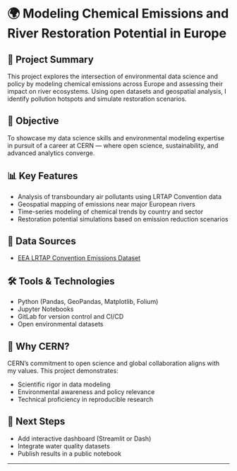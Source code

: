 # 🌍 Modeling Chemical Emissions and River Restoration Potential in Europe

## 🧠 Project Summary
This project explores the intersection of environmental data science and policy by modeling chemical emissions across Europe and assessing their impact on river ecosystems. Using open datasets and geospatial analysis, I identify pollution hotspots and simulate restoration scenarios.

## 🎯 Objective
To showcase my data science skills and environmental modeling expertise in pursuit of a career at CERN — where open science, sustainability, and advanced analytics converge.

## 📊 Key Features
- Analysis of transboundary air pollutants using LRTAP Convention data
- Geospatial mapping of emissions near major European rivers
- Time-series modeling of chemical trends by country and sector
- Restoration potential simulations based on emission reduction scenarios

## 🧪 Data Sources
- [EEA LRTAP Convention Emissions Dataset](https://www.eea.europa.eu/en/datahub/datahubitem-view/5be6cebc-ed2b-4496-be59-93736fc4ad78)

## 🛠️ Tools & Technologies
- Python (Pandas, GeoPandas, Matplotlib, Folium)
- Jupyter Notebooks
- GitLab for version control and CI/CD
- Open environmental datasets

## 🚀 Why CERN?
CERN’s commitment to open science and global collaboration aligns with my values. This project demonstrates:
- Scientific rigor in data modeling
- Environmental awareness and policy relevance
- Technical proficiency in reproducible research

## 📌 Next Steps
- Add interactive dashboard (Streamlit or Dash)
- Integrate water quality datasets
- Publish results in a public notebook

---

